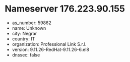 # Nameserver 176.223.90.155

* as_number: 59862
* name: Unknown
* city: Negrar
* country: IT
* organization: Professional Link S.r.l.
* version: 9.11.26-RedHat-9.11.26-6.el8
* dnssec: false
